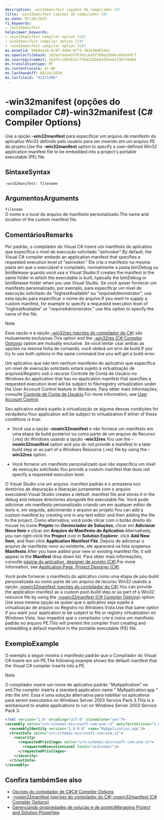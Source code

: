 ```yaml
---
description: -win32manifest (opções do compilador C#)
title: -win32manifest (opções do compilador C#)
ms.date: 07/20/2015
f1_keywords:
- /win32manifest
helpviewer_keywords:
- /win32manifest compiler option [C#]
- win32manifest compiler option [C#]
- -win32manifest compiler option [C#]
ms.assetid: 9460ea1b-6c9f-44b8-8f73-301b30a01de1
ms.openlocfilehash: 1d2eefdab433f67e1cba5f709a2db8ec6b9a5dc7
ms.sourcegitcommit: 5b475c1855b32cf78d2d1bbb4295e4c236f39464
ms.translationtype: MT
ms.contentlocale: pt-BR
ms.lasthandoff: 09/24/2020
ms.locfileid: "91171306"
---
```

# <a name="-win32manifest-c-compiler-options"></a><span data-ttu-id="bd82f-103">-win32manifest (opções do compilador C#)</span><span class="sxs-lookup"><span data-stu-id="bd82f-103">-win32manifest (C# Compiler Options)</span></span>

<span data-ttu-id="bd82f-104">Use a opção **-win32manifest** para especificar um arquivo de manifesto do aplicativo Win32 definido pelo usuário para ser inserido em um arquivo PE do projeto.</span><span class="sxs-lookup"><span data-stu-id="bd82f-104">Use the **-win32manifest** option to specify a user-defined Win32 application manifest file to be embedded into a project's portable executable (PE) file.</span></span>  
  
## <a name="syntax"></a><span data-ttu-id="bd82f-105">Sintaxe</span><span class="sxs-lookup"><span data-stu-id="bd82f-105">Syntax</span></span>  
  
```console  
-win32manifest: filename  
```  
  
## <a name="arguments"></a><span data-ttu-id="bd82f-106">Argumentos</span><span class="sxs-lookup"><span data-stu-id="bd82f-106">Arguments</span></span>  

 `filename`  
 <span data-ttu-id="bd82f-107">O nome e o local do arquivo de manifesto personalizado.</span><span class="sxs-lookup"><span data-stu-id="bd82f-107">The name and location of the custom manifest file.</span></span>  
  
## <a name="remarks"></a><span data-ttu-id="bd82f-108">Comentários</span><span class="sxs-lookup"><span data-stu-id="bd82f-108">Remarks</span></span>  

 <span data-ttu-id="bd82f-109">Por padrão, o compilador do Visual C# insere um manifesto do aplicativo que especifica o nível de execução solicitado "asInvoker".</span><span class="sxs-lookup"><span data-stu-id="bd82f-109">By default, the Visual C# compiler embeds an application manifest that specifies a requested execution level of "asInvoker."</span></span> <span data-ttu-id="bd82f-110">Ele cria o manifesto na mesma pasta em que o executável é compilado, normalmente a pasta bin\Debug ou bin\Release quando você usa o Visual Studio.</span><span class="sxs-lookup"><span data-stu-id="bd82f-110">It creates the manifest in the same folder in which the executable is built, typically the bin\Debug or bin\Release folder when you use Visual Studio.</span></span> <span data-ttu-id="bd82f-111">Se você quiser fornecer um manifesto personalizado, por exemplo, para especificar um nível de execução solicitado de "highestAvailable" ou "requireAdministrator", use esta opção para especificar o nome do arquivo.</span><span class="sxs-lookup"><span data-stu-id="bd82f-111">If you want to supply a custom manifest, for example to specify a requested execution level of "highestAvailable" or "requireAdministrator," use this option to specify the name of the file.</span></span>  
  
> [!NOTE]
> <span data-ttu-id="bd82f-112">Essa opção e a opção [-win32res (opções do compilador do C#)](./win32res-compiler-option.md) são mutuamente exclusivas.</span><span class="sxs-lookup"><span data-stu-id="bd82f-112">This option and the [-win32res (C# Compiler Options)](./win32res-compiler-option.md) option are mutually exclusive.</span></span> <span data-ttu-id="bd82f-113">Se você tentar usar ambas as opções na mesma linha de comando, você obterá um erro de build.</span><span class="sxs-lookup"><span data-stu-id="bd82f-113">If you try to use both options in the same command line you will get a build error.</span></span>  
  
 <span data-ttu-id="bd82f-114">Um aplicativo que não tem nenhum manifesto do aplicativo que especifica um nível de execução solicitado estará sujeito à virtualização de arquivos/Registro sob o recurso Controle de Conta de Usuário no Windows.</span><span class="sxs-lookup"><span data-stu-id="bd82f-114">An application that has no application manifest that specifies a requested execution level will be subject to file/registry virtualization under the User Account Control feature in Windows.</span></span> <span data-ttu-id="bd82f-115">Para obter mais informações, consulte [Controle de Conta de Usuário](/windows/access-protection/user-account-control/user-account-control-overview).</span><span class="sxs-lookup"><span data-stu-id="bd82f-115">For more information, see [User Account Control](/windows/access-protection/user-account-control/user-account-control-overview).</span></span>  
  
 <span data-ttu-id="bd82f-116">Seu aplicativo estará sujeito à virtualização se alguma dessas condições for verdadeira:</span><span class="sxs-lookup"><span data-stu-id="bd82f-116">Your application will be subject to virtualization if either of these conditions is true:</span></span>  
  
- <span data-ttu-id="bd82f-117">Você usa a opção **-nowin32manifest** e não fornece um manifesto em uma etapa de build posterior ou como parte de um arquivo de Recurso (.res) do Windows usando a opção **-win32res**.</span><span class="sxs-lookup"><span data-stu-id="bd82f-117">You use the **-nowin32manifest** option and you do not provide a manifest in a later build step or as part of a Windows Resource (.res) file by using the **-win32res** option.</span></span>  
  
- <span data-ttu-id="bd82f-118">Você fornece um manifesto personalizado que não especifica um nível de execução solicitado.</span><span class="sxs-lookup"><span data-stu-id="bd82f-118">You provide a custom manifest that does not specify a requested execution level.</span></span>  
  
 <span data-ttu-id="bd82f-119">O Visual Studio cria um arquivo .manifest padrão e o armazena nos diretórios de depuração e liberação juntamente com o arquivo executável.</span><span class="sxs-lookup"><span data-stu-id="bd82f-119">Visual Studio creates a default .manifest file and stores it in the debug and release directories alongside the executable file.</span></span> <span data-ttu-id="bd82f-120">Você pode adicionar um manifesto personalizado criando um em qualquer editor de texto e, em seguida, adicionando o arquivo ao projeto.</span><span class="sxs-lookup"><span data-stu-id="bd82f-120">You can add a custom manifest by creating one in any text editor and then adding the file to the project.</span></span> <span data-ttu-id="bd82f-121">Como alternativa, você pode clicar com o botão direito do mouse no ícone **Projeto** no **Gerenciador de Soluções**, clicar em **Adicionar Novo Item** e clicar em **Arquivo de Manifesto do Aplicativo**.</span><span class="sxs-lookup"><span data-stu-id="bd82f-121">Alternatively, you can right-click the **Project** icon in **Solution Explorer**, click **Add New Item**, and then click **Application Manifest File**.</span></span> <span data-ttu-id="bd82f-122">Depois de adicionar o arquivo de manifesto novo ou existente, ele aparecerá na lista suspensa **Manifesto**.</span><span class="sxs-lookup"><span data-stu-id="bd82f-122">After you have added your new or existing manifest file, it will appear in the **Manifest** drop down list.</span></span> <span data-ttu-id="bd82f-123">Para obter mais informações, consulte [página do aplicativo, designer de projeto (C#)](/visualstudio/ide/reference/application-page-project-designer-csharp).</span><span class="sxs-lookup"><span data-stu-id="bd82f-123">For more information, see [Application Page, Project Designer (C#)](/visualstudio/ide/reference/application-page-project-designer-csharp).</span></span>  
  
 <span data-ttu-id="bd82f-124">Você pode fornecer o manifesto do aplicativo como uma etapa de pós-build personalizada ou como parte de um arquivo de recurso Win32 usando a opção [-nowin32manifest (opções do compilador do C#)](./nowin32manifest-compiler-option.md).</span><span class="sxs-lookup"><span data-stu-id="bd82f-124">You can provide the application manifest as a custom post-build step or as part of a Win32 resource file by using the [-nowin32manifest (C# Compiler Options)](./nowin32manifest-compiler-option.md) option.</span></span> <span data-ttu-id="bd82f-125">Use essa mesma opção se quiser que o aplicativo seja sujeito à virtualização de arquivo ou Registro no Windows Vista.</span><span class="sxs-lookup"><span data-stu-id="bd82f-125">Use that same option if you want your application to be subject to file or registry virtualization on Windows Vista.</span></span> <span data-ttu-id="bd82f-126">Isso impedirá que o compilador crie e insira um manifesto padrão no arquivo PE.</span><span class="sxs-lookup"><span data-stu-id="bd82f-126">This will prevent the compiler from creating and embedding a default manifest in the portable executable (PE) file.</span></span>  
  
## <a name="example"></a><span data-ttu-id="bd82f-127">Exemplo</span><span class="sxs-lookup"><span data-stu-id="bd82f-127">Example</span></span>  

 <span data-ttu-id="bd82f-128">O exemplo a seguir mostra o manifesto padrão que o Compilador do Visual C# insere em um PE.</span><span class="sxs-lookup"><span data-stu-id="bd82f-128">The following example shows the default manifest that the Visual C# compiler inserts into a PE.</span></span>  
  
> [!NOTE]
> <span data-ttu-id="bd82f-129">O compilador insere um nome de aplicativo padrão "MyApplication" no xml.</span><span class="sxs-lookup"><span data-stu-id="bd82f-129">The compiler inserts a standard application name " MyApplication.app " into the xml.</span></span> <span data-ttu-id="bd82f-130">Essa é uma solução alternativa para habilitar os aplicativos para serem executados no Windows Server 2003 Service Pack 3.</span><span class="sxs-lookup"><span data-stu-id="bd82f-130">This is a workaround to enable applications to run on Windows Server 2003 Service Pack 3.</span></span>  
  
```xml  
<?xml version="1.0" encoding="utf-8" standalone="yes"?>  
<assembly xmlns="urn:schemas-microsoft-com:asm.v1" manifestVersion="1.0">  
  <assemblyIdentity version="1.0.0.0" name="MyApplication.app"/>  
  <trustInfo xmlns="urn:schemas-microsoft-com:asm.v2">  
    <security>  
      <requestedPrivileges xmlns="urn:schemas-microsoft-com:asm.v3">  
        <requestedExecutionLevel level="asInvoker"/>  
      </requestedPrivileges>  
    </security>  
  </trustInfo>  
</assembly>  
```  
  
## <a name="see-also"></a><span data-ttu-id="bd82f-131">Confira também</span><span class="sxs-lookup"><span data-stu-id="bd82f-131">See also</span></span>

- [<span data-ttu-id="bd82f-132">Opções do compilador de C#</span><span class="sxs-lookup"><span data-stu-id="bd82f-132">C# Compiler Options</span></span>](./index.md)
- [<span data-ttu-id="bd82f-133">-nowin32manifest (opções do compilador do C#)</span><span class="sxs-lookup"><span data-stu-id="bd82f-133">-nowin32manifest (C# Compiler Options)</span></span>](./nowin32manifest-compiler-option.md)
- [<span data-ttu-id="bd82f-134">Gerenciando propriedades de solução e de projeto</span><span class="sxs-lookup"><span data-stu-id="bd82f-134">Managing Project and Solution Properties</span></span>](/visualstudio/ide/managing-project-and-solution-properties)

